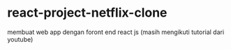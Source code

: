 # react-project-netflix-clone
membuat web app dengan foront end react js (masih mengikuti tutorial dari youtube)
